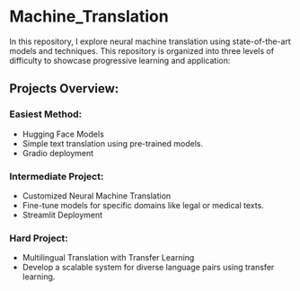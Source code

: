 # Machine_Translation
In this repository, I explore neural machine translation using state-of-the-art models and techniques. This repository is organized into three levels of difficulty to showcase progressive learning and application:

## Projects Overview:
### Easiest Method:
- Hugging Face Models
- Simple text translation using pre-trained models.
- Gradio deployment

### Intermediate Project: 
- Customized Neural Machine Translation
- Fine-tune models for specific domains like legal or medical texts.
- Streamlit Deployment

### Hard Project: 
- Multilingual Translation with Transfer Learning
- Develop a scalable system for diverse language pairs using transfer learning.
